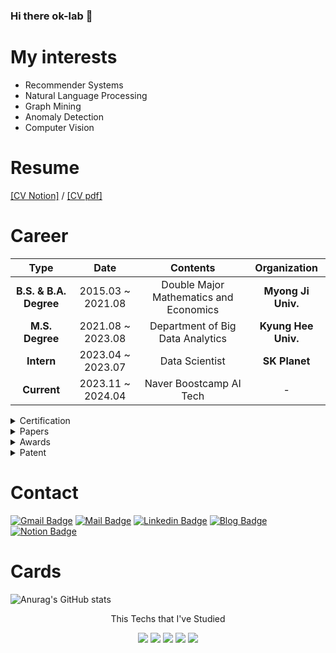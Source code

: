 ### Hi there ok-lab 👋

# My interests
- Recommender Systems  
- Natural Language Processing
- Graph Mining
- Anomaly Detection
- Computer Vision

# Resume
[[CV Notion]](https://deeply-potential-7d1.notion.site/DongEon-Kim-bfa138799c9f48298c334c3d8e00fc15?pvs=4) / [[CV pdf]](https://drive.google.com/file/d/1yjjnGhn3v4XH5gaA0Cp5LeIz0NFCF21a/view?usp=sharing)

# Career
| **Type** | **Date** | **Contents** | **Organization** |
|:--------:|:--------:|:--------:|:--------:|
| **B.S. & B.A. Degree** | 2015.03 ~ 2021.08 | Double Major Mathematics and Economics | **Myong Ji Univ.** |
| **M.S. Degree** | 2021.08 ~ 2023.08 | Department of Big Data Analytics | **Kyung Hee Univ.** |
| **Intern**| 2023.04 ~ 2023.07 | Data Scientist | **SK Planet** |
| **Current** | 2023.11 ~ 2024.04 | Naver Boostcamp AI Tech | - | 

<details>
  <summary>Certification</summary>
  
#### Certification

- [2020.07.07] **ADsP** | ADsP-0252494
- [2020.12.31] **Survey Analysis, Junior** | 20505021002V
- [2021.07.16] **Big Data Analysis, Engineer** | BAE-002001654

</details>
  
<details>
  <summary>Papers</summary>  

#### SCI(E) / SSCI

  
- [2023] Qinglong Li, Dongsoo Jang, **Dongeon Kim**, Jaekyeong Kim. Restaurant recommendation model using textual information to estimate consumer preference: Evidence from an online restaurant platform [[URL]](https://www.emerald.com/insight/content/doi/10.1108/JHTT-01-2023-0019/full/html)
  
- [2022] Jaeho Jeong, **Dongeon Kim**, Xinzhe Li, Qinglong Li, Ilyoung Choi, Jaekyeong Kim. An Empirical Investigation of Personalized Recommendation and Reward Effect on Customer Behavior: A Stimulus-Organism-Response (SOR) Model Perspective [[URL]](https://doi.org/10.3390/su142215369)

#### SCOPUS

- [2023] Qinglong Li, Jaeho Jeong, **Dongeon Kim**, Xinzhe Li, Jaekyeong Kim. Empirical Comparison of the Effects of Online and Offline Recommendation Duration on Performance: The Case of Korea Food E-commerce Company [[URL]]()
  
#### KCI

- [2023] 장동수, 정다솜, 이청용, **김동언**, 김재경. 중소기업의 지속가능한 경영을 위한 머신러닝 기반 스마트 컨설팅 방법론에 관한 연구 [[URL]](https://www.earticle.net/Article/A430533)
- [2023] 이흠철, **김동언**, 이청용, 김재경. 명시적 및 암시적 피드백을 활용한 그래프 컨볼루션 네트워크 기반 추천 시스템 개발 [[URL]](https://scholar.kyobobook.co.kr/article/detail/4010047321916)
- [2022] **김동언**, 김민지, 김재경. 소규모 전자상거래를 위한 추천 시스템의 시간 차이에 따른 추천 효과 측정에 관한 연구 [[URL]](https://doi.org/10.37272/JIECR.2022.12.22.6.185)
- [2022] **김동언**, 이청용, 김재경. 역사 맞춤형 정책 수립을 위한 지하철 역사의 유형화 및 특성 분석에 관한 연구: 서울 지하철 사례를 중심으로 [[URL]](https://www.kci.go.kr/kciportal/ci/sereArticleSearch/ciSereArtiView.kci?sereArticleSearchBean.artiId=ART002875447)
  
#### Domestic Conference

- [2023] 이청용, 장동수, **김동언**, 김재경. Artificial intelligence mechanism for the hospitality industry: developing a personalized restaurant recommendation model for consumer decision-making [[URL]](https://www.dbpia.co.kr/Journal/articleDetail?nodeId=NODE11473042)
- [2022] **김동언**, 이청용, 정재호, 김재경. Comparison of Online-Offline Recommendation Performance based on Time-Lag Effect [[URL]](https://www.earticle.net/Article/A416315)
  
  
#### Under Review

- [2023] **Dongeon Kim**, Jiaen Lee. Developing a deep learning-based recommendation model using online reviews for estimating consumer preferences: Evidence from an online restaurant platform `Under Review`
- [2023] Qinglong Li, Dasom Jeong, **Dongeon Kim**, Jiaen Lee. The effect of aspect level emotion expression of online restaurant reviews on perceived helpfulness: An aspect-based sentiment analysis perspective `Under Review`
- [2023] **Dongeon Kim**, Qinglong Li, Dongsoo Jang, Jaekyeong Kim. AXCF: aspect-based collaborative filtering for explainable recommendations `Under Review`


  
#### Thesis
  
- Developing Aspect-based Explainable Collaborative Filtering: Focusing on Restaurant Industry: `Graph Neural Networks`, `Recommender Systems`, `XAI`, `NLP`
  
  
</details>

<details>
  <summary>Awards</summary>  
  
##### Awards

- [2023.09.22] ICT이노베이션스퀘어 AI 해커톤: **3위**
- [2023.05.24] 한국IT서비스학회: **ERP 최우수 논문상** 
- [2022.10.14] 제 3회 대구 빅데이터 분석 경진대회: **최우수상** 
- [2020.10.30] 빅데이터 청년 캠퍼스: **장려상** 
  
</details>

<details>
  <summary>Patent</summary>  

#### Application
  
- [2023] YeongHyeon Park, **Dongeon Kim**. Management method of foreign matter for liquid products and an device supporting the same
- [2023] **Dongeon Kim**, YeongHyeon Park. Management method of foreign matter for liquid product based on a graph and an device supporting the same
- [2022] Jaekyeong Kim, **Dongeon Kim**, Dongsoo Jang, Kyungmo Kang, Qinglong Li. Consulting system for supporting decision-making of enterprise and method thereof
  
  
</details>

# Contact
[![Gmail Badge](https://img.shields.io/badge/Gmail-d14836?style=flat-square&logo=Gmail&logoColor=white&link=mailto:ehddjs7786@gmail.com)](mailto:ehddjs7786@gmail.com)
[![Mail Badge](https://img.shields.io/badge/-School%20mail-d14836?style=flat-square&logo=Minutemailer&logoColor=white&link=mailto:ponben@khu.ac.kr)](mailto:ponben@khu.ac.kr)
[![Linkedin Badge](https://img.shields.io/badge/-LinkedIn-blue?style=flat-square&logo=Linkedin&logoColor=white&link=https://www.linkedin.com/in/dongeon-kim-59777422a///)](https://www.linkedin.com/in/dongeon-kim-59777422a/)
[![Blog Badge](http://img.shields.io/badge/-Blog-black?style=flat-square&logo=github&link=https://ok-lab.tistory.com/)](https://ok-lab.tistory.com/) [![Notion Badge](https://img.shields.io/badge/Notion-808080?style=flat-square&logo=Notion&logoColor=white&link=https://deeply-potential-7d1.notion.site/DongEon-Kim-bfa138799c9f48298c334c3d8e00fc15)](https://deeply-potential-7d1.notion.site/DongEon-Kim-bfa138799c9f48298c334c3d8e00fc15)


# Cards
![Anurag's GitHub stats](https://github-readme-stats.vercel.app/api?username=ceo21ckim&theme=highcontrast&show_icons=true)


<p align="center">This Techs that I've Studied 
<p align="center"><img src="https://img.shields.io/badge/Python-3776AB?style=flat-square&logo=Python&logoColor=white"/> <img src="https://img.shields.io/badge/Pytorch-EE4C2C?style=flat-square&logo=Pytorch&logoColor=white"/> <img src="https://img.shields.io/badge/Docker-2496ED?style=flat-square&logo=Docker&logoColor=white"/> <img src="https://img.shields.io/badge/sklearn-F7931E?style=flat-square&logo=scikit-learn&logoColor=white"/> <img src="https://img.shields.io/badge/R-276DC3?style=flat-square&logo=R&logoColor=white"/>
